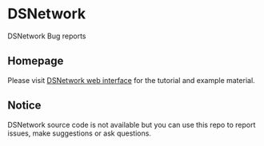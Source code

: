 # DSNetwork
DSNetwork Bug reports

## Homepage
Please visit [DSNetwork web interface](http://romix.genome.ulaval.ca/dsnetwork/) for the tutorial and example material.

## Notice
DSNetwork source code is not available but you can use this repo to report issues, make suggestions or ask questions.


